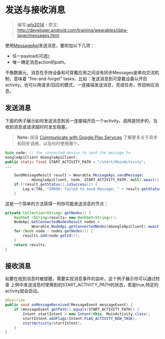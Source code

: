 # 发送与接收消息

> 编写:[wly2014](https://github.com/wly2014) - 原文: <http://developer.android.com/training/wearables/data-layer/messages.html>

使用[MessageApi](MessageApi.html)发送消息，要附加以下几项：

* 任一payload(可选);
* 唯一确定消息action的path。

不像数据元，消息在手持设备和可穿戴应用之间没有同步Messages是单向交流机制，意味着 "fire-and-forget" tasks，比如：发送消息到可穿戴设备以开启activity。也可以用请求/回应的模式，一连接端发送消息，完成任务，传回响应消息。

## 发送消息

下面的例子展示如何发送消息到另一连接端开启一个activity。调用是同步的，当收到消息或请求超时时发生阻塞。

> **Note:** 阅读 [Communicate with Google Play Services](api-client.html#Communicating) 了解更多关于异步和同步调用，以及何时使用哪个。

```java
Node node; // the connected device to send the message to
GoogleApiClient mGoogleApiClient;
public static final START_ACTIVITY_PATH = "/start/MainActivity";
...

    SendMessageResult result = Wearable.MessageApi.sendMessage(
            mGoogleApiClient, node, START_ACTIVITY_PATH, null).await();
    if (!result.getStatus().isSuccess()) {
        Log.e(TAG, "ERROR: failed to send Message: " + result.getStatus());
    }
```

这是一个简单的方法获得一列你可能发送消息的节点：

```java
private Collection<String> getNodes() {
    HashSet <String>results= new HashSet<String>();
    NodeApi.GetConnectedNodesResult nodes =
            Wearable.NodeApi.getConnectedNodes(mGoogleApiClient).await();
    for (Node node : nodes.getNodes()) {
        results.add(node.getId());
    }
    return results;
}
```

## 接收消息

如要在收到消息时被提醒，需要实现消息事件的监听。这个例子展示你可以通过检查 上例中发送消息时使用到的START_ACTIVITY_PATH的状态，若是true,特定的activity就会启动。

```java
@Override
public void onMessageReceived(MessageEvent messageEvent) {
    if (messageEvent.getPath().equals(START_ACTIVITY_PATH)) {
        Intent startIntent = new Intent(this, MainActivity.class);
        startIntent.addFlags(Intent.FLAG_ACTIVITY_NEW_TASK);
        startActivity(startIntent);
    }
}
```


